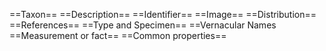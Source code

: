 ==Taxon==
==Description==
==Identifier==
==Image==
==Distribution==
==References==
==Type and Specimen==
==Vernacular Names
==Measurement or fact==
==Common properties==

